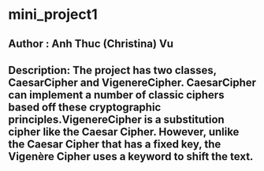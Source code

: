 # mini_project1
## Author : Anh Thuc (Christina) Vu
## Description: The project has two classes, CaesarCipher and VigenereCipher. CaesarCipher can implement a number of classic ciphers based off these cryptographic principles.VigenereCipher is a substitution cipher like the Caesar Cipher. However, unlike the Caesar Cipher that has a fixed key, the Vigenère Cipher uses a keyword to shift the text.

